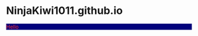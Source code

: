 # NinjaKiwi1011.github.io

<html>

<head>

<body>
    <div style="background-color: rgb(2, 2, 124); color: rgb(255, 46, 46)">
        Hello
    </div>
</body>

</head>

</html>